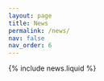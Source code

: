 ```yaml
---
layout: page
title: News
permalink: /news/
nav: false
nav_order: 6
---
```


{% include news.liquid %}
